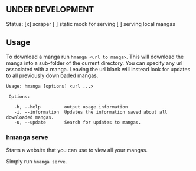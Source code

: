 ## UNDER DEVELOPMENT

Status:
[x] scraper
[ ] static mock for serving
[ ] serving local mangas

## Usage

To download a manga run `hmanga <url to manga>`. This will download the manga into a sub-folder of the current directory. You can specify any url associated with a manga. Leaving the url blank will instead look for updates to all previously downloaded mangas.

```
Usage: hmanga [options] <url ...>

 Options:

   -h, --help         output usage information
   -i, --information  Updates the information saved about all downloaded mangas.
   -u, --update       Search for updates to mangas.
 ```

### hmanga serve

Starts a website that you can use to view all your mangas.

Simply run `hmanga serve`.
